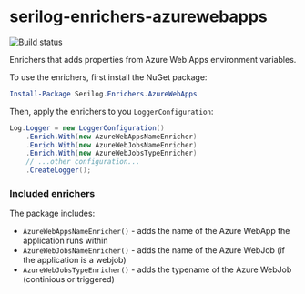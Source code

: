 # serilog-enrichers-azurewebapps

[![Build status](https://ci.appveyor.com/api/projects/status/np642cuxtlrfrnm6/branch/master?svg=true)](https://ci.appveyor.com/project/iremmats/serilog-enrichers-azurewebapps/branch/master)

Enrichers that adds properties from Azure Web Apps environment variables.
 
To use the enrichers, first install the NuGet package:

```powershell
Install-Package Serilog.Enrichers.AzureWebApps
```

Then, apply the enrichers to you `LoggerConfiguration`:

```csharp
Log.Logger = new LoggerConfiguration()
    .Enrich.With(new AzureWebAppsNameEnricher)
    .Enrich.With(new AzureWebJobsNameEnricher)
    .Enrich.With(new AzureWebJobsTypeEnricher)
    // ...other configuration...
    .CreateLogger();
```

### Included enrichers

The package includes:

 * `AzureWebAppsNameEnricher()` - adds the name of the Azure WebApp the application runs within
 * `AzureWebJobsNameEnricher()` - adds the name of the Azure WebJob (if the application is a webjob)
 * `AzureWebJobsTypeEnricher()` - adds the typename of the Azure WebJob (continious or triggered)
